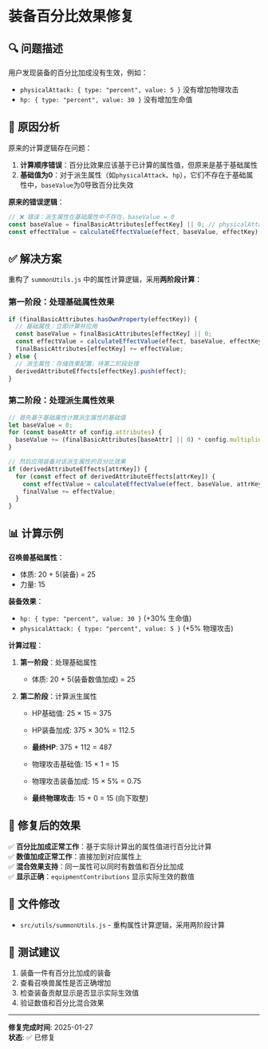  # 装备百分比效果修复

## 🔍 问题描述

用户发现装备的百分比加成没有生效，例如：
- `physicalAttack: { type: "percent", value: 5 }` 没有增加物理攻击
- `hp: { type: "percent", value: 30 }` 没有增加生命值

## 🐛 原因分析

原来的计算逻辑存在问题：

1. **计算顺序错误**：百分比效果应该基于已计算的属性值，但原来是基于基础属性
2. **基础值为0**：对于派生属性（如`physicalAttack`、`hp`），它们不存在于基础属性中，`baseValue`为0导致百分比失效

**原来的错误逻辑**：
```javascript
// ❌ 错误：派生属性在基础属性中不存在，baseValue = 0
const baseValue = finalBasicAttributes[effectKey] || 0; // physicalAttack = 0
const effectValue = calculateEffectValue(effect, baseValue, effectKey); // 0 * 5% = 0
```

## ✅ 解决方案

重构了 `summonUtils.js` 中的属性计算逻辑，采用**两阶段计算**：

### 第一阶段：处理基础属性效果
```javascript
if (finalBasicAttributes.hasOwnProperty(effectKey)) {
  // 基础属性：立即计算并应用
  const baseValue = finalBasicAttributes[effectKey] || 0;
  const effectValue = calculateEffectValue(effect, baseValue, effectKey);
  finalBasicAttributes[effectKey] += effectValue;
} else {
  // 派生属性：存储效果配置，待第二阶段处理
  derivedAttributeEffects[effectKey].push(effect);
}
```

### 第二阶段：处理派生属性效果
```javascript
// 首先基于基础属性计算派生属性的基础值
let baseValue = 0;
for (const baseAttr of config.attributes) {
  baseValue += (finalBasicAttributes[baseAttr] || 0) * config.multiplier;
}

// 然后应用装备对该派生属性的百分比效果
if (derivedAttributeEffects[attrKey]) {
  for (const effect of derivedAttributeEffects[attrKey]) {
    const effectValue = calculateEffectValue(effect, baseValue, attrKey);
    finalValue += effectValue;
  }
}
```

## 📊 计算示例

**召唤兽基础属性**：
- 体质: 20 + 5(装备) = 25
- 力量: 15

**装备效果**：
- `hp: { type: "percent", value: 30 }` (+30% 生命值)
- `physicalAttack: { type: "percent", value: 5 }` (+5% 物理攻击)

**计算过程**：

1. **第一阶段**：处理基础属性
   - 体质: 20 + 5(装备数值加成) = 25

2. **第二阶段**：计算派生属性
   - HP基础值: 25 × 15 = 375
   - HP装备加成: 375 × 30% = 112.5
   - **最终HP**: 375 + 112 = 487

   - 物理攻击基础值: 15 × 1 = 15  
   - 物理攻击装备加成: 15 × 5% = 0.75
   - **最终物理攻击**: 15 + 0 = 15 (向下取整)

## 🎯 修复后的效果

✅ **百分比加成正常工作**：基于实际计算出的属性值进行百分比计算  
✅ **数值加成正常工作**：直接加到对应属性上  
✅ **混合效果支持**：同一属性可以同时有数值和百分比加成  
✅ **显示正确**：`equipmentContributions` 显示实际生效的数值

## 🔧 文件修改

- `src/utils/summonUtils.js` - 重构属性计算逻辑，采用两阶段计算

## 🧪 测试建议

1. 装备一件有百分比加成的装备
2. 查看召唤兽属性是否正确增加
3. 检查装备贡献显示是否显示实际生效值
4. 验证数值和百分比混合效果

---

**修复完成时间**: 2025-01-27  
**状态**: ✅ 已修复